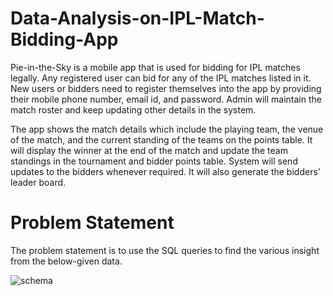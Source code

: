 # Data-Analysis-on-IPL-Match-Bidding-App

Pie-in-the-Sky is a mobile app that is used for bidding for IPL matches legally. Any registered user can bid for any of the IPL matches listed in it. New users or bidders need to register themselves into the app by providing their mobile phone number, email id, and password. Admin will maintain the match roster and keep updating other details in the system.

The app shows the match details which include the playing team, the venue of the match, and the current standing of the teams on the points table. It will display the winner at the end of the match and update the team standings in the tournament and bidder points table. System will send updates to the bidders whenever required. It will also generate the bidders' leader board.

# Problem Statement
The problem statement is to use the SQL queries to find the various insight from the below-given data.

![schema](https://github.com/liviyas32/Data-Analysis-on-IPL-Match-Bidding-App/assets/125739869/54d203f1-5f8d-4c60-a347-d3ba36234860)
